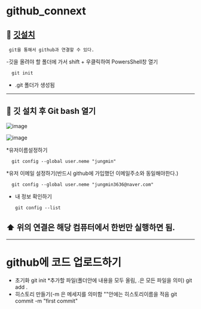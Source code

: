 # github_connext

## 🎠 [깃설치](https://git-scm.com/download/win)

     git을 통해서 github과 연결할 수 있다.      

   -깃을 올려야 할 폴더에 가서 shift + 우클릭하여 PowersShell창 열기
      
      git init 
      
      
   - .git 폴더가 생성됨   
---------------------------------

## 🎠 깃 설치 후 Git bash 열기

![image](https://user-images.githubusercontent.com/129017040/235417950-20f3d515-2abc-4341-80ea-299a9318a3ec.png)

![image](https://user-images.githubusercontent.com/129017040/235418343-beb6fb8d-9ec2-4d21-9d27-b9a586885fdb.png)

*유저이름설정하기

      git config --global user.neme "jungmin"
      
*유저 이메일 설정하기(반드시 github에 가입했던 이메일주소와 동일해야한다.)

      git config --global user.neme "jungmin3636@naver.com"
      
* 내 정보 확인하기

      git config --list 
      
      
## ⬆️ 위의 연결은 해당 컴퓨터에서 한번만 실행하면 됨.
---------------------------------------------------------

# github에 코드 업로드하기 

   * 초기화
       git init
   *추가할 파일(폴더안에 내용을 모두 올림, .은 모든 파일을 의미)
      git add .
   * 히스토리 만들기(-m 은 메세지를 의미함 ""안에는 히스토리이름을 적음
      git commit  -m "first commit"
       


      
     
      
